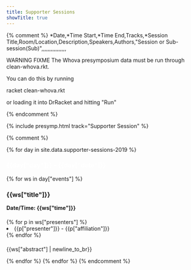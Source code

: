 ```yaml
---
title: Supporter Sessions
showTitle: true
---
```



{% comment %}
*Date,*Time Start,*Time End,Tracks,*Session Title,Room/Location,Description,Speakers,Authors,"Session or 
Sub-session(Sub)",,,,,,,,,,,,,,,,

WARNING FIXME
The Whova presymposium data must be run through clean-whova.rkt.

You can do this by running 

racket clean-whova.rkt

or loading it into DrRacket and hitting "Run"

{% endcomment %}

{% include presymp.html track="Supporter Session" %}




{% comment %}

<!-- 
DAY,NUMBER,TIME,COMPANY,LEVEL,SESSION TITLE,ROOM,PRESENTERS,CONTENT
-->

{% for day in site.data.supporter-sessions-2019 %}
<div class = "row">
  <div class = "alert alert-info" style="margin-top: 20px">
	<h3 style="color: #ffffff">{{day["day"]}} - {{day["date"]}}</h3>
</div>
</div>
  {% for ws in day["events"] %}
  <h3>{{ws["title"]}}</h3>
  <div class = "row">
  	<div class = "col-sm-4">
  		<b>Date/Time: {{ws["time"]}}</b>
  	</div>
  </div>
  <div class="row" style="margin-top: 20px;">
    <div class = "col-sm-8">
      {% for p in ws["presenters"] %}
        <li> {{p["presenter"]}} - {{p["affiliation"]}}</li>
      {% endfor %}
  	</div>
  </div>
  <div class = "row">
  	<div class = "col-sm-8 col-sm-offset-1" style = "margin-top: 20px;">
  		<p> {{ws["abstract"] | newline_to_br}} </p>
  	</div>
  </div>	
  {% endfor %}
{% endfor %}
{% endcomment %}